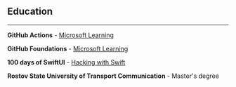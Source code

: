 ## Education
***
**GitHub Actions** - [Microsoft Learning](https://learn.microsoft.com/en-us/collections/n5p4a5z7keznp5)

**GitHub Foundations** - [Microsoft Learning](https://learn.microsoft.com/en-us/collections/o1njfe825p602p)

**100 days of SwiftUI** - [Hacking with Swift](https://www.hackingwithswift.com/100/swiftui)

**Rostov State University of Transport Communication** - Master's degree